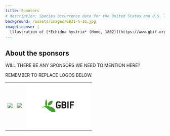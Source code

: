 ```yaml
---
title: Sponsors
# description: Species occurrence data for the United States and U.S. Territories.
background: /assets/images/GB31-h-16.jpg
imageLicense: |
  lllustration of [*Echidna hystrix* (Home, 1802)](https://www.gbif.org/species/8949676) from The mammals of Australia, 1871 via the [Biodiversity Heritage Library](https://www.flickr.com/photos/biodivlibrary/41157579672)
---
```


## About the sponsors  

WILL THERE BE ANY SPONSORS WE NEED TO MENTION HERE?

REMEMBER TO REPLACE LOGOS BELOW.

|   |   |   |
|---|---|---|
| [<img src="/assets/images/ALA-1.png" width="200px">](https://www.ala.org.au) | [<img src="/assets/images/csiro.png" width="200px">](https://www.csiro.au) | [<img src="/assets/images/gbif-s.png" width="200px">](https://www.gbif.org) |



